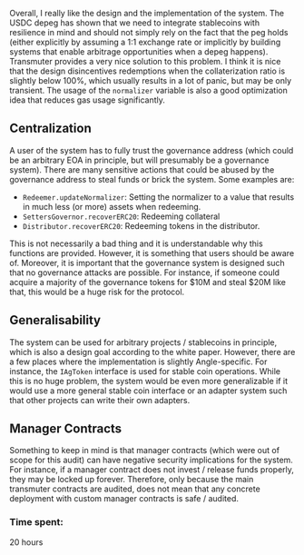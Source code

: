 Overall, I really like the design and the implementation of the system. The USDC depeg has shown that we need to integrate stablecoins with resilience in mind and should not simply rely on the fact that the peg holds (either explicitly by assuming a 1:1 exchange rate or implicitly by building systems that enable arbitrage opportunities when a depeg happens). Transmuter provides a very nice solution to this problem. I think it is nice that the design disincentives redemptions when the collaterization ratio is slightly below 100%, which usually results in a lot of panic, but may be only transient.
The usage of the `normalizer` variable is also a good optimization idea that reduces gas usage significantly.

## Centralization
A user of the system has to fully trust the governance address (which could be an arbitrary EOA in principle, but will presumably be a governance system). There are many sensitive actions that could be abused by the governance address to steal funds or brick the system. Some examples are:
- `Redeemer.updateNormalizer`: Setting the normalizer to a value that results in much less (or more) assets when redeeming.
- `SettersGovernor.recoverERC20`: Redeeming collateral
- `Distributor.recoverERC20`: Redeeming tokens in the distributor.

This is not necessarily a bad thing and it is understandable why this functions are provided. However, it is something that users should be aware of. Moreover, it is important that the governance system is designed such that no governance attacks are possible. For instance, if someone could acquire a majority of the governance tokens for $10M and steal $20M like that, this would be a huge risk for the protocol.

## Generalisability
The system can be used for arbitrary projects / stablecoins in principle, which is also a design goal according to the white paper. However, there are a few places where the implementation is slightly Angle-specific. For instance, the `IAgToken` interface is used for stable coin operations. While this is no huge problem, the system would be even more generalizable if it would use a more general stable coin interface or an adapter system such that other projects can write their own adapters.

## Manager Contracts
Something to keep in mind is that manager contracts (which were out of scope for this audit) can have negative security implications for the system. For instance, if a manager contract does not invest / release funds properly, they may be locked up forever.
Therefore, only because the main transmuter contracts are audited, does not mean that any concrete deployment with custom manager contracts is safe / audited.

### Time spent:
20 hours